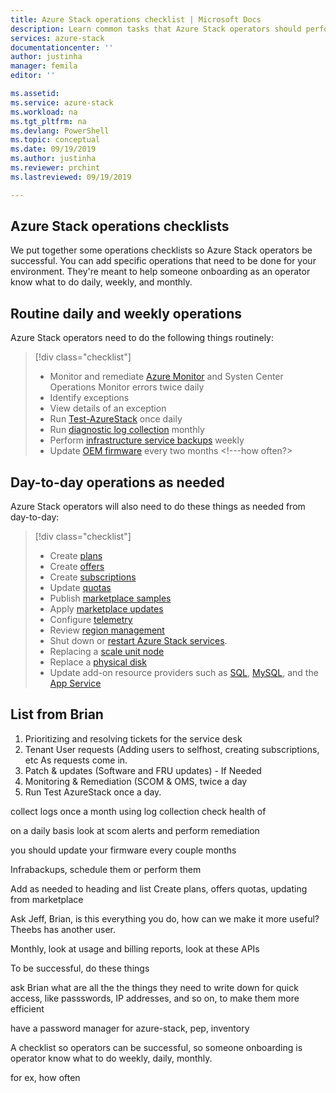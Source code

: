 ```yaml
---
title: Azure Stack operations checklist | Microsoft Docs
description: Learn common tasks that Azure Stack operators should perform and how often to do them.
services: azure-stack
documentationcenter: ''
author: justinha
manager: femila
editor: ''

ms.assetid:  
ms.service: azure-stack
ms.workload: na
ms.tgt_pltfrm: na
ms.devlang: PowerShell
ms.topic: conceptual
ms.date: 09/19/2019
ms.author: justinha
ms.reviewer: prchint
ms.lastreviewed: 09/19/2019

---
```


## Azure Stack operations checklists

We put together some operations checklists so Azure Stack operators be successful. You can add specific operations that need to be done for your environment. They're meant to help someone onboarding as an operator know what to do daily, weekly, and monthly. 

## Routine daily and weekly operations

Azure Stack operators need to do the following things routinely:

> [!div class="checklist"]
> * Monitor and remediate [Azure Monitor](https://docs.microsoft.com/azure/azure-monitor/overview) and Systen Center Operations Monitor errors twice daily
> * Identify exceptions 
> * View details of an exception
> * Run [Test-AzureStack](azure-stack-diagnostic-test.md) once daily
> * Run [diagnostic log collection](azure-stack-diagnostic-log-collection-overview.md) monthly <!--- Diagnostic logs? Why collect them, what should they look for?--->
> * Perform [infrastructure service backups](azure-stack-backup-infrastructure-backup.md) weekly <!--- how often?--->
> * Update [OEM firmware](azure-stack-update-oem) every two months <!---how often?>

## Day-to-day operations as needed

Azure Stack operators will also need to do these things as needed from day-to-day:

> [!div class="checklist"]
> * Create [plans](azure-stack-create-plan.md)
> * Create [offers](azure-stack-create-offer.md)
> * Create [subscriptions](azure-stack-subscribe-plan-provision-vm.md)
> * Update [quotas](azure-stack-quota-types.md)
> * Publish [marketplace samples](azure-stack-create-and-publish-marketplace-item.md)
> * Apply [marketplace updates](azure-stack-marketplace-changes.md)
> * Configure [telemetry](azure-stack-telemetry.md)
> * Review [region management](azure-stack-region-management.md)
> * Shut down or [restart Azure Stack services](azure-stack-start-and-stop.md). 
> * Replacing a [scale unit node](azure-stack-replace-node.md)
> * Replace a [physical disk](azure-stack-replace-disk.md)
> * Update add-on resource providers such as [SQL](azure-stack-sql-resource-provider-update.md), [MySQL](/azure-stack-mysql-resource-provider-update.md), and the [App Service](azure-stack-app-service-update.md)


## List from Brian

1.	Prioritizing and resolving tickets for the service desk 
1.	Tenant User requests (Adding users to selfhost, creating subscriptions, etc As requests come in.
2.	Patch & updates (Software and FRU updates) - If Needed
3.	Monitoring & Remediation (SCOM & OMS, twice a day
4.	Run Test AzureStack once a day. 

collect logs once a month using log collection
check health of 

on a daily basis look at scom alerts and perform remediation

you should update your firmware every couple months

Infrabackups, schedule them or perform them

Add as needed to heading and list Create plans, offers quotas, updating from marketplace

Ask Jeff, Brian, is this everything you do, how can we make it more useful? Theebs has another user.





Monthly, look at usage and billing reports, look at these APIs 

To be successful, do these things

ask Brian what are all the the things they need to write down for quick access, like passswords, IP addresses, and so on, to make them more efficient

have a password manager for azure-stack, pep, inventory

A checklist so operators can be successful, so someone onboarding is operator know what to do weekly, daily, monthly. 

for ex, how often

